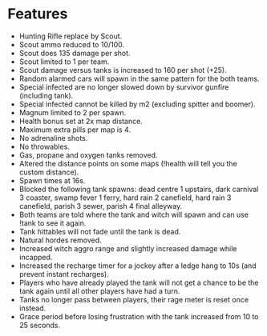 # Features #
  * Hunting Rifle replace by Scout.
  * Scout ammo reduced to 10/100.
  * Scout does 135 damage per shot.
  * Scout limited to 1 per team.
  * Scout damage versus tanks is increased to 160 per shot (+25).
  * Random alarmed cars will spawn in the same pattern for the both teams.
  * Special infected are no longer slowed down by survivor gunfire (including tank).
  * Special infected cannot be killed by m2 (excluding spitter and boomer).
  * Magnum limited to 2 per spawn.
  * Health bonus set at 2x map distance.
  * Maximum extra pills per map is 4.
  * No adrenaline shots.
  * No throwables.
  * Gas, propane and oxygen tanks removed.
  * Altered the distance points on some maps (!health will tell you the custom distance).
  * Spawn times at 16s.
  * Blocked the following tank spawns: dead centre 1 upstairs, dark carnival 3 coaster, swamp fever 1 ferry, hard rain 2 canefield, hard rain 3 canefield, parish 3 sewer, parish 4 final alleyway.
  * Both teams are told where the tank  and witch will spawn and can use !tank to see it again.
  * Tank hittables will not fade until the tank is dead.
  * Natural hordes removed.
  * Increased witch aggro range and slightly increased damage while incapped.
  * Increased the recharge timer for a jockey after a ledge hang to 10s (and prevent instant recharges).
  * Players who have already played the tank will not get a chance to be the tank again until all other players have had a turn.
  * Tanks no longer pass between players, their rage meter is reset once instead.
  * Grace period before losing frustration with the tank increased from 10 to 25 seconds.